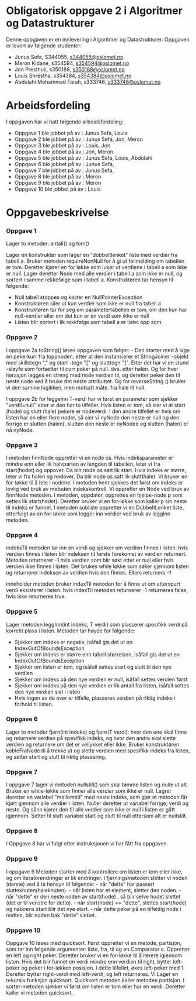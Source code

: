 # Obligatorisk oppgave 2 i Algoritmer og Datastrukturer

Denne oppgaven er en innlevering i Algoritmer og Datastrukturer. 
Oppgaven er levert av følgende studenter:
* Junus Sefa, S344055, s344055@oslomet.no
* Meron Kidane, s354594, s354594@oslomet.no
* Jon Presthus, s350188, s350188@oslomet.no
* Louis Shrestha, s354384, s354384@oslomet.no
* Abdulahi Mohammad Farah, s333746, s333746@oslomet.no
# Arbeidsfordeling

I oppgaven har vi hatt følgende arbeidsfordeling:
* Oppgave 1 ble jobbet på av : Junus Sefa, Louis
* Oppgave 2 ble jobbet på av : Junus Sefa, Jon, Meron 
* Oppgave 3 ble jobbet på av : Louis, Jon
* Oppgave 4 ble jobbet på av : Jon, Meron 
* Oppgave 5 ble jobbet på av :  Junus Sefa, Louis, Abdulahi
* Oppgave 6 ble jobbet på av :  Junus Sefa, 
* Oppgave 7 ble jobbet på av :  Junus Sefa, 
* Oppgave 8 ble jobbet på av :  Meron
* Oppgave 9 ble jobbet på av :  Meron 
* Oppgave 10 ble jobbet på av : Louis

# Oppgavebeskrivelse

 <h3>Oppgave 1</h3>
Lager to metoder:  antall() og tom()

Lager en konstruktør som lager en "dobbeltlenket" liste med verdier fra tabell a. Bruker metoden requireNonNull for å gi ut feilmelding om tabellen er tom. Deretter kjører en for løkke som luker ut verdiene i tabell a som ikke er null. Lager deretter Node med alle verdier i tabell a som ikke er null, og sortert i samme rekkefølge som i tabell a. Konstruktøren tar hensyn til følgende:

- Null tabell stoppes og kaster en NullPointerException
- Konstruktøren siler ut kun verdier som ikke er null fra tabell a
- Konstruktøren tar for seg om parametertabellen er tom, om den kun har null-verdier eller om det kun er en verdi som ikke er null
- Listen blir sortert i lik rekkfølge som tabell a er listet opp som.

<h3>Oppgave 2</h3> 
I oppgave 2a toString() løses oppgaven som følger:
       - Den starter med å lage en pekerkurr fra toppnoden, etter at
      den instansierer et StringJoiner -objekt med skilletegn "," og start -tegn "[" og slutttegn "]".
      Etter det har vi en stund -sløyfe som fortsetter til curr peker på null. dvs. etter halen.
      Og for hver iterasjon legges en streng med node verdien til, og deretter peker den til neste node ved å bruke det neste attributtet.
      Og for reverseString () bruker vi den samme logikken, men motsatt måte. fra hale til null.
      
I oppgave 2b for leggeinn T-verdi har vi først en parameter som sjekker "verdi!=null" etter at den har to tilfeller. Hvis listen er tom, så sier vi at start (hode) og slutt (hale) pekere er nodeverdi. I den andre tilfellet er hvis om listen har en eller flere noder, så sier vi nyNode den neste er null og den forrige er slutten (halen), slutten den neste er nyNodee og slutten (halen) er nå nyNode.


<h3>Oppgave 3</h3>
I metoden finnNode oppretter vi en node os. Hvis indeksparameter er mindre enn eller lik halvparten av lengden
til tabellen, leter vi fra start(hodet) og oppover. Da blir node os satt lik start. Hvis
indeks er større, leter vi fra halen og nedover. Da blir node os
satt lik slutt(hale). Vi bruker en for-løkke til å lete i nodene.
I metoden hent sjekkes det først om indeks er lovlig ved  bruk av
metoden indekskontroll. Vi oppretter en Node ved bruk av finnNode metoden.
I metoden, oppdater, opprettes en hjelpe-node p som settes lik
start(hodet). Deretter bruker vi en for-løkke som kaller p sin
neste til indeks er funnet. I metoden subliste oppretter vi en DobbeltLenket liste,
etterfulgt av en for-løkke som legger inn verdier ved bruk av leggInn metoden. 

<h3>Oppgave 4</h3>
 
 indeksTil metoden tar inn en verdi og sjekker om verdien finnes i listen. hvis verdien finnes i listen blir indeksen
 til første forekomst av verdien returnert. Metoden returnerer -1 hvis verdien som blir søkt etter er null eller hvis verdien
 ikke finnes i listen. Det brukes while løkke som søker gjennom listen og returnerer indeksen av verdien hvis den finnes. Ellers
 returners -1
 
 inneholder metoden bruker indexTil metoden for å finne ut om etterspurt verdi eksisterer i listen. hvis indexTil metoden returnerer -1 returneres false,
 hvis ikke returneres true.
 
 <h3>Oppgave 5</h3>
 Lager metoden leggInn(int indeks, T verdi) som plasserer spesifikk verdi på korrekt plass i listen. Metoden tar høyde for følgende:

- Sjekker om indeks er negativ, isåfall gis det ut en IndexOutOfBoundsException
- Sjekker om indeks er større enn tabell størrelsen, isåfall gis det ut en IndexOutOfBoundsException
- Sjekker om listen er tom, og isåfall settes start og slutt til den nye verdien
- Sjekker om indeks på den nye verdien er null, isåfall settes verdien først
- Sjekker om indeks på den nye verdien er lik antall fra listen, isåfall settes den nye verdien sist i listen
- Hvis ingen av de over er tilfelle, plasseres verdien på riktig indeks i forhold til listen.

 <h3>Oppgave 6</h3>
Lager to metoder fjern(int indeks) og fjern(T verdi): hvor den ene skal finne og returnere verdien på spesifikk indeks, og hvor den andre skal slette verdien og returnere om det er vellykket eller ikke. Bruker konstruktøren kobleFraNode til å trekke ut og slette verdien med spesifikk indeks fra listen, og setter start og slutt til riktig plassering.

<h3>Oppgave 7</h3>
I oppgave 7 lager vi metoden nullstill() som skal tømme listen og nulle ut alt. Bruker en while-løkke som finner alle verdier som ikke er null. Lagrer deretter en variabel "mellomtid" med neste indeks, som gjør at metoden får kjørt gjennom alle verdier i listen. Nuller deretter ut variabel forrige, verdi og neste. Og sånn kjører den til alle verdier som ikke er null i listen er gått igjennom. Setter til slutt variabel start og slutt til null ettersom alt er nullstilt.
  

<h3>Oppgave 8</h3> 
I Oppgave 8 har vi fulgt etter instruksjonen vi har fått fra oppgaven. 

<h3>Oppgave 9</h3>
I oppgave 9 Metoden starter med å kontrollere om listen er tom eller ikke, og om iteratorendringer er lik endringer.
I fjerningsmetoden sletter vi noden (denne) ved å ta hensyn til følgende:
  - når "dette" har passert slutteknuten(haleknuten).
  - når listen har et element, sletter den noden.
  - når "dette" er den neste noden av start(hode) , så blir selve hodet slettet (det er til venstre for dette).
  - når start(hode) == "dette", slettes start(hode) og naboens start blir det nye start.
  - når dette peker på en tilfeldig node i midten, blir noden bak "dette" slettet.

<h3>Oppgave 10</h3>
Oppgave 10 løses med quicksort. Først oppretter vi en metode,
partisjon, som tar inn følgende argumenter: liste, fra, til og
en Comparator c. Oppretter en left og right peker. Deretter bruker
vi en for-løkke til å iterere igjennom listen. Hvis det blir funnet
en verdi mindre enn verdien til right, bytter left-peker og peker i
for-løkken posisjon. I dette tilfellet, økes left-peker med 1. Deretter
bytter right-verdi med left-verdi, og left returneres. Vi
Lager en rekursiv funksjon quicksort. Quicksort metoden kaller metoden
partisjon. I sorter-metoden sjekker vi først om listen er tom eller har
én verdi. Deretter kaller vi metoden quicksort.
